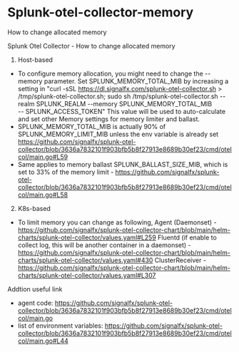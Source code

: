 # Splunk-otel-collector-memory
How to change allocated memory

Splunk Otel Collector - How to change allocated memory
1. Host-based
- To configure memory allocation, you might need to change the --memory parameter. Set SPLUNK_MEMORY_TOTAL_MIB by increasing a setting in "curl -sSL https://dl.signalfx.com/splunk-otel-collector.sh > /tmp/splunk-otel-collector.sh;
sudo sh /tmp/splunk-otel-collector.sh --realm SPLUNK_REALM --memory SPLUNK_MEMORY_TOTAL_MIB \
    -- SPLUNK_ACCESS_TOKEN"
This value will be used to auto-calculate and set other Memory settings for memory limiter and ballast.
- SPLUNK_MEMORY_TOTAL_MIB is actually 90% of SPLUNK_MEMORY_LIMIT_MIB  unless the env variable is already set https://github.com/signalfx/splunk-otel-collector/blob/3636a7832101f903bfb5b8f27913e8689b30ef23/cmd/otelcol/main.go#L59
- Same applies to memory ballast SPLUNK_BALLAST_SIZE_MIB, which is set to 33% of the memory limit - https://github.com/signalfx/splunk-otel-collector/blob/3636a7832101f903bfb5b8f27913e8689b30ef23/cmd/otelcol/main.go#L58

2. K8s-based
- To limit memory you can change as following,
Agent (Daemonset) - https://github.com/signalfx/splunk-otel-collector-chart/blob/main/helm-charts/splunk-otel-collector/values.yaml#L259
Fluentd (if enable to collect log, this will be another container in a daemonset) - https://github.com/signalfx/splunk-otel-collector-chart/blob/main/helm-charts/splunk-otel-collector/values.yaml#430
ClusterReceiver - https://github.com/signalfx/splunk-otel-collector-chart/blob/main/helm-charts/splunk-otel-collector/values.yaml#L307


Addtion useful link 
- agent code: https://github.com/signalfx/splunk-otel-collector/blob/3636a7832101f903bfb5b8f27913e8689b30ef23/cmd/otelcol/main.go
- list of environment variables: https://github.com/signalfx/splunk-otel-collector/blob/3636a7832101f903bfb5b8f27913e8689b30ef23/cmd/otelcol/main.go#L44
